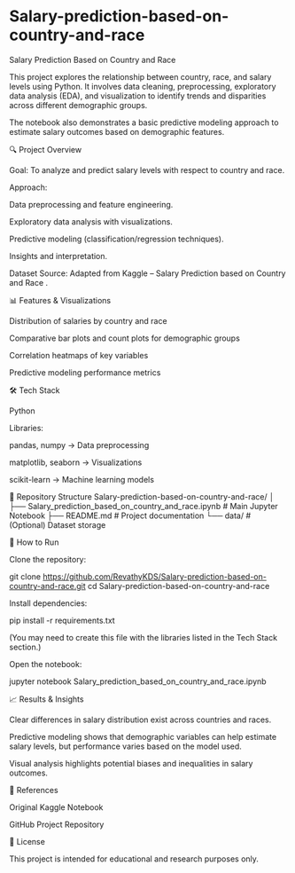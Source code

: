 # Salary-prediction-based-on-country-and-race
Salary Prediction Based on Country and Race

This project explores the relationship between country, race, and salary levels using Python. It involves data cleaning, preprocessing, exploratory data analysis (EDA), and visualization to identify trends and disparities across different demographic groups.

The notebook also demonstrates a basic predictive modeling approach to estimate salary outcomes based on demographic features.

🔍 Project Overview

Goal: To analyze and predict salary levels with respect to country and race.

Approach:

Data preprocessing and feature engineering.

Exploratory data analysis with visualizations.

Predictive modeling (classification/regression techniques).

Insights and interpretation.

Dataset Source: Adapted from Kaggle – Salary Prediction based on Country and Race
.

📊 Features & Visualizations

Distribution of salaries by country and race

Comparative bar plots and count plots for demographic groups

Correlation heatmaps of key variables

Predictive modeling performance metrics

🛠️ Tech Stack

Python

Libraries:

pandas, numpy → Data preprocessing

matplotlib, seaborn → Visualizations

scikit-learn → Machine learning models

📂 Repository Structure
Salary-prediction-based-on-country-and-race/
│
├── Salary_prediction_based_on_country_and_race.ipynb   # Main Jupyter Notebook
├── README.md                                           # Project documentation
└── data/                                               # (Optional) Dataset storage

🚀 How to Run

Clone the repository:

git clone https://github.com/RevathyKDS/Salary-prediction-based-on-country-and-race.git
cd Salary-prediction-based-on-country-and-race


Install dependencies:

pip install -r requirements.txt


(You may need to create this file with the libraries listed in the Tech Stack section.)

Open the notebook:

jupyter notebook Salary_prediction_based_on_country_and_race.ipynb

📈 Results & Insights

Clear differences in salary distribution exist across countries and races.

Predictive modeling shows that demographic variables can help estimate salary levels, but performance varies based on the model used.

Visual analysis highlights potential biases and inequalities in salary outcomes.

🔗 References

Original Kaggle Notebook

GitHub Project Repository

📜 License

This project is intended for educational and research purposes only.
